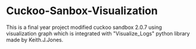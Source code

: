 # Cuckoo-Sanbox-Visualization

This is a final year project modified cuckoo sandbox 2.0.7 using visualization graph which is integrated with "Visualize_Logs" python library made by Keith.J.Jones.

